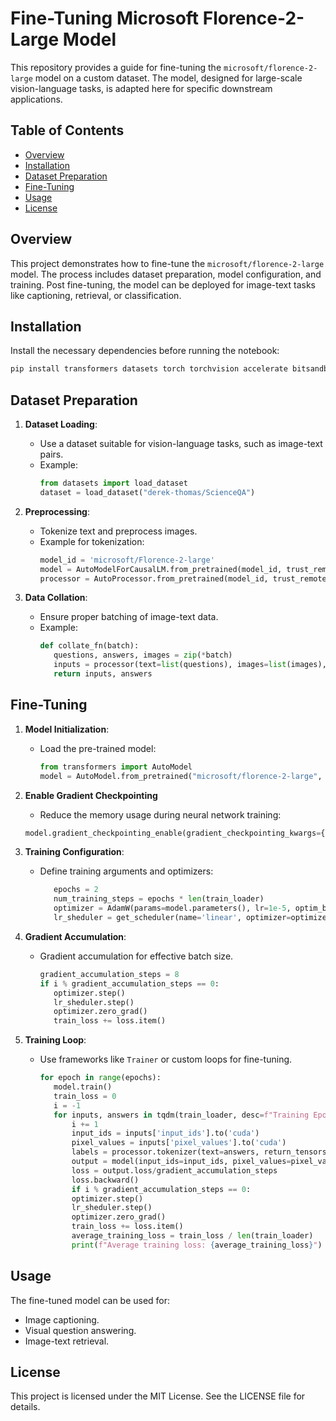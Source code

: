 # Fine-Tuning Microsoft Florence-2-Large Model

This repository provides a guide for fine-tuning the `microsoft/florence-2-large` model on a custom dataset. The model, designed for large-scale vision-language tasks, is adapted here for specific downstream applications.

## Table of Contents

- [Overview](#overview)
- [Installation](#installation)
- [Dataset Preparation](#dataset-preparation)
- [Fine-Tuning](#fine-tuning)
- [Usage](#usage)
- [License](#license)

## Overview

This project demonstrates how to fine-tune the `microsoft/florence-2-large` model. The process includes dataset preparation, model configuration, and training. Post fine-tuning, the model can be deployed for image-text tasks like captioning, retrieval, or classification.

## Installation

Install the necessary dependencies before running the notebook:

```bash
pip install transformers datasets torch torchvision accelerate bitsandbytes -q
```

## Dataset Preparation

1. **Dataset Loading**:
   - Use a dataset suitable for vision-language tasks, such as image-text pairs.
   - Example:
     ```python
     from datasets import load_dataset
     dataset = load_dataset("derek-thomas/ScienceQA")
     ```

2. **Preprocessing**:
   - Tokenize text and preprocess images.
   - Example for tokenization:
     ```python
     model_id = 'microsoft/Florence-2-large'
     model = AutoModelForCausalLM.from_pretrained(model_id, trust_remote_code=True, device_map='cuda')
     processor = AutoProcessor.from_pretrained(model_id, trust_remote_code=True)
     ```

3. **Data Collation**:
   - Ensure proper batching of image-text data.
   - Example:
     ```python
     def collate_fn(batch):
        questions, answers, images = zip(*batch)
        inputs = processor(text=list(questions), images=list(images), return_tensors="pt", padding=True)
        return inputs, answers
     ```

## Fine-Tuning

1. **Model Initialization**:
   - Load the pre-trained model:
     ```python
     from transformers import AutoModel
     model = AutoModel.from_pretrained("microsoft/florence-2-large", trust_remote_code=True, device_map='cuda')
     ```
2. **Enable Gradient Checkpointing**
    - Reduce the memory usage during neural network training:
    ```python
    model.gradient_checkpointing_enable(gradient_checkpointing_kwargs={"use_reentrant": True})
    ```

3. **Training Configuration**:
   - Define training arguments and optimizers:
     ```python
        epochs = 2
        num_training_steps = epochs * len(train_loader)
        optimizer = AdamW(params=model.parameters(), lr=1e-5, optim_bits=8, is_paged=True)
        lr_sheduler = get_scheduler(name='linear', optimizer=optimizer, num_warmup_steps=0, num_training_steps=num_training_steps)
     ```
4. **Gradient Accumulation**:
   - Gradient accumulation for effective batch size.
     ```python
     gradient_accumulation_steps = 8
     if i % gradient_accumulation_steps == 0:
        optimizer.step()
        lr_sheduler.step()
        optimizer.zero_grad()
        train_loss += loss.item()
     ```
5. **Training Loop**:
   - Use frameworks like `Trainer` or custom loops for fine-tuning.
     ```python
     for epoch in range(epochs):
        model.train()
        train_loss = 0
        i = -1
        for inputs, answers in tqdm(train_loader, desc=f"Training Epoch {epoch+1}/{epochs}"):
            i += 1
            input_ids = inputs['input_ids'].to('cuda')
            pixel_values = inputs['pixel_values'].to('cuda')
            labels = processor.tokenizer(text=answers, return_tensors='pt', padding=True, return_token_type_ids=False)['input_ids'].to('cuda')
            output = model(input_ids=input_ids, pixel_values=pixel_values, labels=labels)
            loss = output.loss/gradient_accumulation_steps
            loss.backward()
            if i % gradient_accumulation_steps == 0:
            optimizer.step()
            lr_sheduler.step()
            optimizer.zero_grad()
            train_loss += loss.item()
            average_training_loss = train_loss / len(train_loader)
            print(f"Average training loss: {average_training_loss}")
     ```

## Usage

The fine-tuned model can be used for:

- Image captioning.
- Visual question answering.
- Image-text retrieval.

## License

This project is licensed under the MIT License. See the LICENSE file for details.
